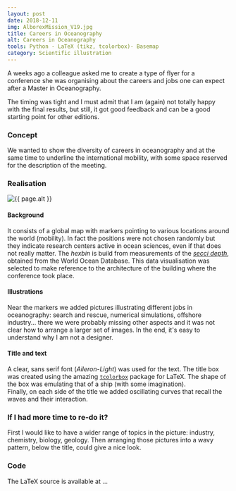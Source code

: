 ```yaml
---
layout: post
date: 2018-12-11
img: AlborexMission_V19.jpg
title: Careers in Oceanography
alt: Careers in Oceanography
tools: Python - LaTeX (tikz, tcolorbox)- Basemap
category: Scientific illustration
---
```


A weeks ago a colleague asked me to create a type of flyer for a conference she was organising about the careers and jobs one can expect after a Master in Oceanography.

The timing was tight and I must admit that I am (again) not totally happy with the final results, but still, it got good feedback and can be a good starting point for other editions.

### Concept

We wanted to show the diversity of careers in oceanography and at the same time to underline the international mobility, with some space reserved for the description of the meeting.

### Realisation

<img src="{{ site.url }}/figures/portfolio/{{ page.img2 }}" class="img-responsive" alt="{{ page.alt }}">

#### Background

It consists of a global map with markers pointing to various locations around the world (mobility). In fact the positions were not chosen randomly but they indicate research centers active in ocean sciences, even if that does not really matter. The *hexbin* is build from measurements of the [*secci depth*](), obtained from the World Ocean Database. This data visualisation was selected to make reference to the architecture of the building where the conference took place.

#### Illustrations

Near the markers we added pictures illustrating different jobs in oceanography: search and rescue, numerical simulations, offshore industry... there we were probably missing other aspects and it was not clear how to arrange a larger set of images. In the end, it's easy to understand why I am not a designer.

#### Title and text

A clear, sans serif font (*Aileron-Light*) was used for the text. The title box was created using the amazing [`tcolorbox`]() package for LaTeX. The shape of the box was emulating that of a ship (with some imagination).      
Finally, on each side of the title we added oscillating curves that recall the waves and their interaction.

### If I had more time to re-do it?

First I would like to have a wider range of topics in the picture: industry, chemistry, biology, geology. Then arranging those pictures into a wavy pattern, below the title, could give a nice look.

### Code

The LaTeX source is available at ...
